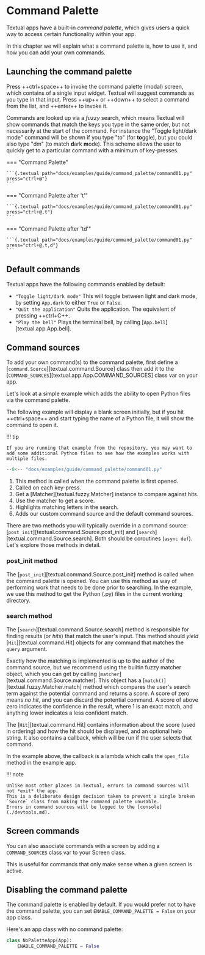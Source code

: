 # Command Palette

Textual apps have a built-in *command palette*, which gives users a quick way to access certain functionality within your app.

In this chapter we will explain what a command palette is, how to use it, and how you can add your own commands.

## Launching the command palette

Press ++ctrl+space++ to invoke the command palette (modal) screen, which contains of a single input widget.
Textual will suggest commands as you type in that input.
Press ++up++ or ++down++ to select a command from the list, and ++enter++ to invoke it.

Commands are looked up via a *fuzzy* search, which means Textual will show commands that match the keys you type in the same order, but not necessarily at the start of the command.
For instance the "Toggle light/dark mode" command will be shown if you type "to" (for **to**ggle), but you could also type "dm" (to match **d**ark **m**ode).
This scheme allows the user to quickly get to a particular command with a minimum of key-presses.


=== "Command Palette"

    ```{.textual path="docs/examples/guide/command_palette/command01.py" press="ctrl+@"}
    ```

=== "Command Palette after 't'"

    ```{.textual path="docs/examples/guide/command_palette/command01.py" press="ctrl+@,t"}
    ```

=== "Command Palette after 'td'"

    ```{.textual path="docs/examples/guide/command_palette/command01.py" press="ctrl+@,t,d"}
    ```



## Default commands

Textual apps have the following commands enabled by default:

- `"Toggle light/dark mode"`
  This will toggle between light and dark mode, by setting `App.dark` to either `True` or `False`.
- `"Quit the application"`
  Quits the application. The equivalent of pressing ++ctrl+C++.
- `"Play the bell"`
  Plays the terminal bell, by calling [`App.bell`][textual.app.App.bell].


## Command sources

To add your own command(s) to the command palette, first define a [`command.Source`][textual.command.Source] class then add it to the [`COMMAND_SOURCES`][textual.app.App.COMMAND_SOURCES] class var on your app.

Let's look at a simple example which adds the ability to open Python files via the command palette.

The following example will display a blank screen initially, but if you hit ++ctrl+space++ and start typing the name of a Python file, it will show the command to open it.

!!! tip

    If you are running that example from the repository, you may want to add some additional Python files to see how the examples works with multiple files.


  ```python title="command01.py" hl_lines="11-39 45"
  --8<-- "docs/examples/guide/command_palette/command01.py"
  ```

  1. This method is called when the command palette is first opened.
  2. Called on each key-press.
  3. Get a [Matcher][textual.fuzzy.Matcher] instance to compare against hits.
  4. Use the matcher to get a score.
  5. Highlights matching letters in the search.
  6. Adds our custom command source and the default command sources.

There are two methods you will typically override in a command source: [`post_init`][textual.command.Source.post_init] and [`search`][textual.command.Source.search].
Both should be coroutines (`async def`).
Let's explore those methods in detail.

### post_init method

The [`post_init`][textual.command.Source.post_init] method is called when the command palette is opened.
You can use this method as way of performing work that needs to be done prior to searching.
In the example, we use this method to get the Python (.py) files in the current working directory.

### search method

The [`search`][textual.command.Source.search] method is responsible for finding results (or *hits*) that match the user's input.
This method should *yield* [`Hit`][textual.command.Hit] objects for any command that matches the `query` argument.

Exactly how the matching is implemented is up to the author of the command source, but we recommend using the builtin fuzzy matcher object, which you can get by calling [`matcher`][textual.command.Source.matcher].
This object has a [`match()`][textual.fuzzy.Matcher.match] method which compares the user's search term against the potential command and returns a *score*.
A score of zero means *no hit*, and you can discard the potential command.
A score of above zero indicates the confidence in the result, where 1 is an exact match, and anything lower indicates a less confident match.

The [`Hit`][textual.command.Hit] contains information about the score (used in ordering) and how the hit should be displayed, and an optional help string.
It also contains a callback, which will be run if the user selects that command.

In the example above, the callback is a lambda which calls the `open_file` method in the example app.

!!! note

    Unlike most other places in Textual, errors in command sources will not *exit* the app.
    This is a deliberate design decision taken to prevent a single broken `Source` class from making the command palette unusable.
    Errors in command sources will be logged to the [console](./devtools.md).

## Screen commands

You can also associate commands with a screen by adding a `COMMAND_SOURCES` class var to your Screen class.

This is useful for commands that only make sense when a given screen is active.

## Disabling the command palette

The command palette is enabled by default.
If you would prefer not to have the command palette, you can set `ENABLE_COMMAND_PALETTE = False` on your app class.

Here's an app class with no command palette:

```python
class NoPaletteApp(App):
    ENABLE_COMMAND_PALETTE = False
```
